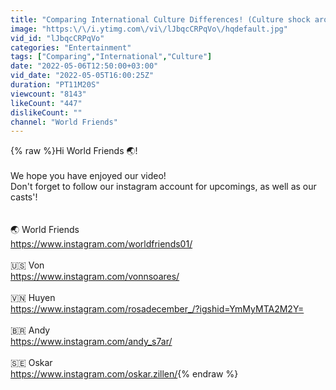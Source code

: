 ```yaml
---
title: "Comparing International Culture Differences! (Culture shock around the world!)"
image: "https:\/\/i.ytimg.com\/vi\/lJbqcCRPqVo\/hqdefault.jpg"
vid_id: "lJbqcCRPqVo"
categories: "Entertainment"
tags: ["Comparing","International","Culture"]
date: "2022-05-06T12:50:00+03:00"
vid_date: "2022-05-05T16:00:25Z"
duration: "PT11M20S"
viewcount: "8143"
likeCount: "447"
dislikeCount: ""
channel: "World Friends"
---
```

{% raw %}Hi World Friends 🌏!  <br /><br />We hope you have enjoyed our video! <br />Don't forget to follow our instagram account for upcomings, as well as our casts'! <br /><br /><br />🌏 World Friends <br /><a rel="nofollow" target="blank" href="https://www.instagram.com/worldfriends01/">https://www.instagram.com/worldfriends01/</a><br /><br />🇺🇸 Von<br /><a rel="nofollow" target="blank" href="https://www.instagram.com/vonnsoares/">https://www.instagram.com/vonnsoares/</a><br /><br />🇻🇳 Huyen<br /><a rel="nofollow" target="blank" href="https://www.instagram.com/rosadecember_/?igshid=YmMyMTA2M2Y=">https://www.instagram.com/rosadecember_/?igshid=YmMyMTA2M2Y=</a><br /><br />🇧🇷 Andy<br /><a rel="nofollow" target="blank" href="https://www.instagram.com/andy_s7ar/">https://www.instagram.com/andy_s7ar/</a><br /><br />🇸🇪 Oskar<br /><a rel="nofollow" target="blank" href="https://www.instagram.com/oskar.zillen/">https://www.instagram.com/oskar.zillen/</a>{% endraw %}
